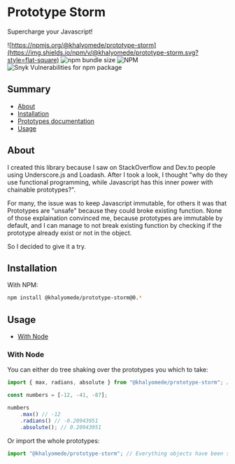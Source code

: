# Prototype Storm

Supercharge your Javascript!

![https://npmjs.org/@khalyomede/prototype-storm](https://img.shields.io/npm/v/@khalyomede/prototype-storm.svg?style=flat-square) ![npm bundle size](https://img.shields.io/bundlephobia/minzip/@khalyomede/prototype-storm.svg?style=flat-square) ![NPM](https://img.shields.io/npm/l/@khalyomede/prototype-storm.svg?style=flat-square) ![Snyk Vulnerabilities for npm package](https://img.shields.io/snyk/vulnerabilities/npm/@khalyomede/prototype-storm.svg?style=flat-square)

## Summary

- [About](#about)
- [Installation](#installation)
- [Prototypes documentation](#prototypes-documentation)
- [Usage](#usage)

## About

I created this library because I saw on StackOverflow and Dev.to people using Underscore.js and Loadash. After I took a look, I thought "why do they use functional programming, while Javascript has this inner power with chainable prototypes?".

For many, the issue was to keep Javascript immutable, for others it was that Prototypes are "unsafe" because they could broke existing function. None of those explaination convinced me, because prototypes are immutable by default, and I can manage to not break existing function by checking if the prototype already exist or not in the object.

So I decided to give it a try.

## Installation

With NPM:

```bash
npm install @khalyomede/prototype-storm@0.*
```

## Usage

- [With Node](#with-node)

### With Node

You can either do tree shaking over the prototypes you which to take:

```javascript
import { max, radians, absolute } from "@khalyomede/prototype-storm"; // Supercharge the object Number with "radians", and "absolute", and the object Array with "max", so do not use those variables directly

const numbers = [-12, -41, -87];

numbers
	.max() // -12
	.radians() // -0.20943951
	.absolute(); // 0.20943951
```

Or import the whole prototypes:

```javascript
import "@khalyomede/prototype-storm"; // Everything objects have been supercharged!
```
